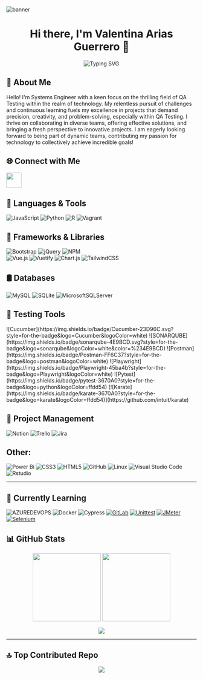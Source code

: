<img src="https://drive.google.com/uc?export=view&id=1uNH8RwCnLlOE8AGFs6oQJul4KikIoLc-" alt="banner" />
<h1 align="center"> Hi there, I'm Valentina Arias Guerrero 🫰</h1>

<p align="center">
  <img src="https://readme-typing-svg.demolab.com?font=Fira+Code&size=24&pause=1000&color=F700C4&center=true&vCenter=true&width=600&lines=QA+Tester+%7C+Systems+Engineer+%F0%9F%92%BB;Always+Learning+%F0%9F%8C%9F;Passionate+about+Tech+%F0%9F%92%BB" alt="Typing SVG" />
</p>

## 💫 About Me
Hello! I'm Systems Engineer with a keen focus on the thrilling field of QA Testing within the realm of technology. My relentless pursuit of challenges and continuous learning fuels my excellence in projects that demand precision, creativity, and problem-solving, especially within QA Testing. I thrive on collaborating in diverse teams, offering effective solutions, and bringing a fresh perspective to innovative projects. I am eagerly looking forward to being part of dynamic teams, contributing my passion for technology to collectively achieve incredible goals!


## 🌐 Connect with Me
<p>
  <a href="https://linkedin.com/in/valentina-arias-9924742a6">
    <img src="https://skillicons.dev/icons?i=linkedin" height="40"/>
  </a>
</p>


## 🧠 Languages & Tools
![JavaScript](https://img.shields.io/badge/javascript-%23323330.svg?style=for-the-badge&logo=javascript&logoColor=%23F7DF1E)
![Python](https://img.shields.io/badge/python-3670A0?style=for-the-badge&logo=python&logoColor=ffdd54) 
![R](https://img.shields.io/badge/r-%23276DC3.svg?style=for-the-badge&logo=r&logoColor=white)
![Vagrant](https://img.shields.io/badge/vagrant-%231563FF.svg?style=for-the-badge&logo=vagrant&logoColor=white) 


## 🧰 Frameworks & Libraries
![Bootstrap](https://img.shields.io/badge/bootstrap-%238511FA.svg?style=for-the-badge&logo=bootstrap&logoColor=white) ![jQuery](https://img.shields.io/badge/jquery-%230769AD.svg?style=for-the-badge&logo=jquery&logoColor=white) 
![NPM](https://img.shields.io/badge/NPM-%23CB3837.svg?style=for-the-badge&logo=npm&logoColor=white)  
![Vue.js](https://img.shields.io/badge/vue.js-%2335495e.svg?style=for-the-badge&logo=vuedotjs&logoColor=%234FC08D) 
![Vuetify](https://img.shields.io/badge/Vuetify-1867C0?style=for-the-badge&logo=vuetify&logoColor=AEDDFF) 
![Chart.js](https://img.shields.io/badge/Chart%20js-FF6384?style=for-the-badge&logo=chartdotjs&logoColor=white)
![TailwindCSS](https://img.shields.io/badge/tailwindcss-%2338B2AC.svg?style=for-the-badge&logo=tailwind-css&logoColor=white)

## 🛢️ Databases
![MySQL](https://img.shields.io/badge/mysql-%2300000f.svg?style=for-the-badge&logo=mysql&logoColor=white) 
![SQLite](https://img.shields.io/badge/sqlite-%2307405e.svg?style=for-the-badge&logo=sqlite&logoColor=white) 
![MicrosoftSQLServer](https://img.shields.io/badge/Microsoft%20SQL%20Server-CC2927?style=for-the-badge&logo=microsoft%20sql%20server&logoColor=white)


## 🧪 Testing Tools
<p>
![Cucumber](https://img.shields.io/badge/Cucumber-23D96C.svg?style=for-the-badge&logo=Cucumber&logoColor=white)
![SONARQUBE](https://img.shields.io/badge/sonarqube-4E9BCD.svg?style=for-the-badge&logo=sonarqube&logoColor=white&color=%234E9BCD)
![Postman](https://img.shields.io/badge/Postman-FF6C37?style=for-the-badge&logo=postman&logoColor=white) 
![Playwright](https://img.shields.io/badge/Playwright-45ba4b?style=for-the-badge&logo=Playwright&logoColor=white)
![Pytest](https://img.shields.io/badge/pytest-3670A0?style=for-the-badge&logo=python&logoColor=ffdd54)
[![Karate](https://img.shields.io/badge/karate-3670A0?style=for-the-badge&logo=karate&logoColor=ffdd54)](https://github.com/intuit/karate)
</p>


## 📁 Project Management
![Notion](https://img.shields.io/badge/Notion-%23000000.svg?style=for-the-badge&logo=notion&logoColor=white)
![Trello](https://img.shields.io/badge/Trello-%23026AA7.svg?style=for-the-badge&logo=Trello&logoColor=white)
![Jira](https://img.shields.io/badge/Jira-0052CC?style=for-the-badge&logo=Jira&logoColor=white)

## Other: 
![Power Bi](https://img.shields.io/badge/power_bi-F2C811?style=for-the-badge&logo=powerbi&logoColor=black) 
![CSS3](https://img.shields.io/badge/CSS%20-%231572B6.svg?style=for-the-badge&logo=css3&logoColor=white)
![HTML5](https://img.shields.io/badge/html5-%23E34F26.svg?style=for-the-badge&logo=html5&logoColor=white)
![GitHub](https://img.shields.io/badge/github-%23121011.svg?style=for-the-badge&logo=github&logoColor=white)
![Linux](https://img.shields.io/badge/Linux-FCC624?style=for-the-badge&logo=linux&logoColor=black)
![Visual Studio Code](https://img.shields.io/badge/Visual%20Studio%20Code-0078d7.svg?style=for-the-badge&logo=visual-studio-code&logoColor=white)
![Rstudio](https://img.shields.io/badge/RStudio-75AADB?style=for-the-badge&logo=RStudio&logoColor=white)

---

## 🚀 Currently Learning
![AZUREDEVOPS](https://img.shields.io/badge/azuredevops-0078D7.svg?style=for-the-badge&logo=azuredevops&logoColor=white&color=%230078D7)
![Docker](https://img.shields.io/badge/docker-%230db7ed.svg?style=for-the-badge&logo=docker&logoColor=white) 
![Cypress](https://img.shields.io/badge/Cypress-17202C?style=for-the-badge&logo=cypress&logoColor=white)
[![GitLab](https://img.shields.io/badge/GitLab-330F63?style=for-the-badge&logo=gitlab&logoColor=white)](https://about.gitlab.com/)
[![Unittest](https://img.shields.io/badge/unittest-3670A0?style=for-the-badge&logo=python&logoColor=ffdd54)](https://docs.python.org/3/library/unittest.html)
[![JMeter](https://img.shields.io/badge/jmeter-3670A0?style=for-the-badge&logo=jmeter&logoColor=ffdd54)](https://jmeter.apache.org/) 
[![Selenium](https://img.shields.io/badge/Selenium-43B02A?style=for-the-badge&logo=Selenium&logoColor=white)](https://www.selenium.dev)

## 📊 GitHub Stats
<p align="center">
  <img src="https://github-readme-stats.vercel.app/api?username=valentina-29&show_icons=true&theme=radical&rank_icon=github&include_all_commits=true" height="180"/>
  <img src="https://github-readme-streak-stats.herokuapp.com/?user=valentina-29&theme=radical" height="180"/>
</p>

<p align="center">
  <img src="https://github-readme-stats.vercel.app/api/top-langs/?username=valentina-29&layout=compact&theme=radical" />
</p>

---

## 🔝 Top Contributed Repo
<p align="center">
  <img src="https://github-contributor-stats.vercel.app/api?username=valentina-29&limit=5&theme=radical&combine_all_yearly_contributions=true" />
</p>

<!-- Crafted with ❤️ using GPRM (https://gprm.itsvg.in) -->

